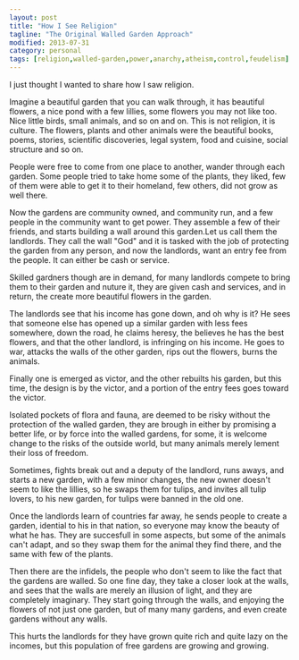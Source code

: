```yaml
---
layout: post
title: "How I See Religion"
tagline: "The Original Walled Garden Approach"
modified: 2013-07-31 
category: personal
tags: [religion,walled-garden,power,anarchy,atheism,control,feudelism]
---
```

I just thought I wanted to share how I saw religion. 

Imagine a beautiful garden that you can walk through, it has beautiful flowers, a nice pond with a few lillies, some flowers you may not like too. Nice little birds, small animals, and so on and on. This is not religion, it is culture. The flowers, plants and other animals were the beautiful books, poems, stories, scientific discoveries, legal system, food and cuisine, social structure and so on. 

People were free to come from one place to another, wander through each garden. Some people tried to take home some of the plants, they liked, few of them were able to get it to their homeland, few others, did not grow as well there. 

Now the gardens are community owned, and community run, and a few people in the community want to get power. They assemble a few of their friends, and starts building a wall around this garden.Let us call them the landlords. They call the wall "God" and it is tasked with the job of protecting the garden from any person, and now the landlords, want an entry fee from the people. It can either be cash or service. 

Skilled gardners though are in demand, for many landlords compete to bring them to their garden and nuture it, they are given cash and services, and in return, the create more beautiful flowers in the garden. 

The landlords see that his income has gone down, and oh why is it? He sees that someone else has opened up a similar garden with less fees somewhere, down the road, he claims heresy, the believes he has the best flowers, and that the other landlord, is infringing on his income. He goes to war, attacks the walls of the other garden, rips out the flowers, burns the animals. 

Finally one is emerged as victor, and the other rebuilts his garden, but this time, the design is by the victor, and a portion of the entry fees goes toward the victor. 

Isolated pockets of flora and fauna, are deemed to be risky without the protection of the walled garden, they are brough in either by promising a better life, or by force into the walled gardens, for some, it is welcome change to the risks of the outside world, but many animals merely lement their loss of freedom. 

Sometimes, fights break out and a deputy of the landlord, runs aways, and starts a new garden, with a few minor changes, the new owner doesn't seem to like the lillies, so he swaps them for tulips, and invites all tulip lovers, to his new garden, for tulips were banned in the old one. 

Once the landlords learn of countries far away, he sends people to create a garden, idential to his in that nation, so everyone may know the beauty of what he has. They are succesfull in some aspects, but some of the animals can't adapt, and so they swap them for the animal they find there, and the same with few of the plants. 

Then there are the infidels, the people who don't seem to like the fact that the gardens are walled. So one fine day, they take a closer look at the walls, and sees that the walls are merely an illusion of light, and they are completely imaginary. They start going through the walls, and enjoying the flowers of not just one garden, but of many many gardens, and even create gardens without any walls. 

This hurts the landlords for they have grown quite rich and quite lazy on the incomes, but this population of free gardens are growing and growing.